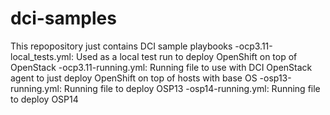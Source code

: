 # dci-samples
This repopository just contains DCI sample playbooks
-ocp3.11-local_tests.yml: Used as a local test run to deploy OpenShift on top of OpenStack
-ocp3.11-running.yml: Running file to use with DCI OpenStack agent to just deploy OpenShift on top of hosts with base OS
-osp13-running.yml: Running file to deploy OSP13
-osp14-running.yml: Running file to deploy OSP14
